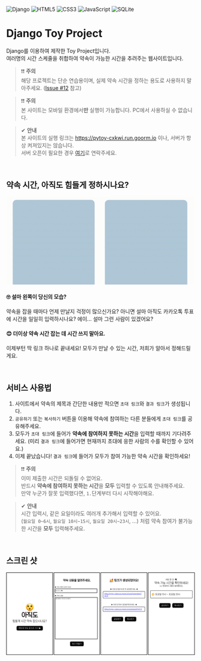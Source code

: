 ![Django](https://img.shields.io/badge/django-%23092E20.svg?style=for-the-badge&logo=django&logoColor=white)
![HTML5](https://img.shields.io/badge/html5-%23E34F26.svg?style=for-the-badge&logo=html5&logoColor=white)
![CSS3](https://img.shields.io/badge/css3-%231572B6.svg?style=for-the-badge&logo=css3&logoColor=white)
![JavaScript](https://img.shields.io/badge/javascript-%23323330.svg?style=for-the-badge&logo=javascript&logoColor=%23F7DF1E)
![SQLite](https://img.shields.io/badge/sqlite-%2307405e.svg?style=for-the-badge&logo=sqlite&logoColor=white)


# Django Toy Project
 Django를 이용하여 제작한 Toy Project입니다.   
 여러명의 시간 스케줄을 취합하여 약속이 가능한 시간을 추려주는 웹사이트입니다.
 
> ❗❗ **주의**    
> 해당 프로젝트는 단순 연습용이며, 실제 약속 시간을 정하는 용도로 사용하지 말아주세요. ([Issue #12](https://github.com/Mango-Juice/Django-Toy/issues/12) 참고)

> ❗❗ **주의**    
> 본 사이트는 모바일 환경에서**만** 실행이 가능합니다. PC에서 사용하실 수 없습니다.

> ✔ **안내**    
> 본 사이트의 실행 링크는 https://pytoy-cxkwi.run.goorm.io 이나, 서버가 항상 켜져있지는 않습니다.    
> 서버 오픈이 필요한 경우 [여기](https://open.kakao.com/o/sOlBFBgd)로 연락주세요.

<br/>

## 약속 시간, 아직도 힘들게 정하시나요?
![Intro GIF](https://github.com/Mango-Juice/Django-Toy/blob/main/static/images/introduction.gif?raw=true)

#### 🙄 설마 왼쪽이 당신의 모습?
약속을 잡을 때마다 언제 만날지 걱정이 많으신가요? 아니면 설마 아직도 카카오톡 투표에 시간을 일일히 입력하시나요? 에이... 설마 그런 사람이 있겠어요?

#### 😊 더이상 약속 시간 잡는 데 시간 쓰지 말아요.
이제부턴 딱 링크 하나로 끝내세요! 모두가 만날 수 있는 시간, 저희가 알아서 정해드릴게요.

<br/>

## 서비스 사용법
1. 사이트에서 약속의 제목과 간단한 내용만 적으면 `초대 링크`와 `결과 링크`가 생성됩니다.
2. `공유하기` 또는 `복사하기` 버튼을 이용해 약속에 참여하는 다른 분들에게 `초대 링크`를 공유해주세요.
3. 모두가 `초대 링크`에 들어가 **약속에 참여하지 못하는 시간**을 입력할 때까지 기다려주세요. (미리 `결과 링크`에 들어가면 현재까지 초대에 응한 사람의 수를 확인할 수 있어요.)
4. 이제 끝났습니다! `결과 링크`에 들어가 모두가 참여 가능한 약속 시간을 확인하세요!

> ❗❗ **주의**    
> 이미 제출한 시간은 되돌릴 수 없어요.    
> 반드시 **약속에 참여하지 못하는 시간**을 **모두** 입력할 수 있도록 안내해주세요.    
> 만약 누군가 잘못 입력했다면, `1.`단계부터 다시 시작해야해요.

> ✔ **안내**    
> 시간 입력시, 같은 요일이라도 여러개 추가해서 입력할 수 있어요.    
> (`월요일 0~6시`, `월요일 10시~15시`, `월요일 20시~23시`, ...) 처럼 약속 참여가 불가능한 시간을 **모두** 입력해주세요.

<br/>

## 스크린 샷
![Screen Shots](https://github.com/Mango-Juice/Django-Toy/blob/main/static/images/screenshots.png?raw=true)    

<br/>